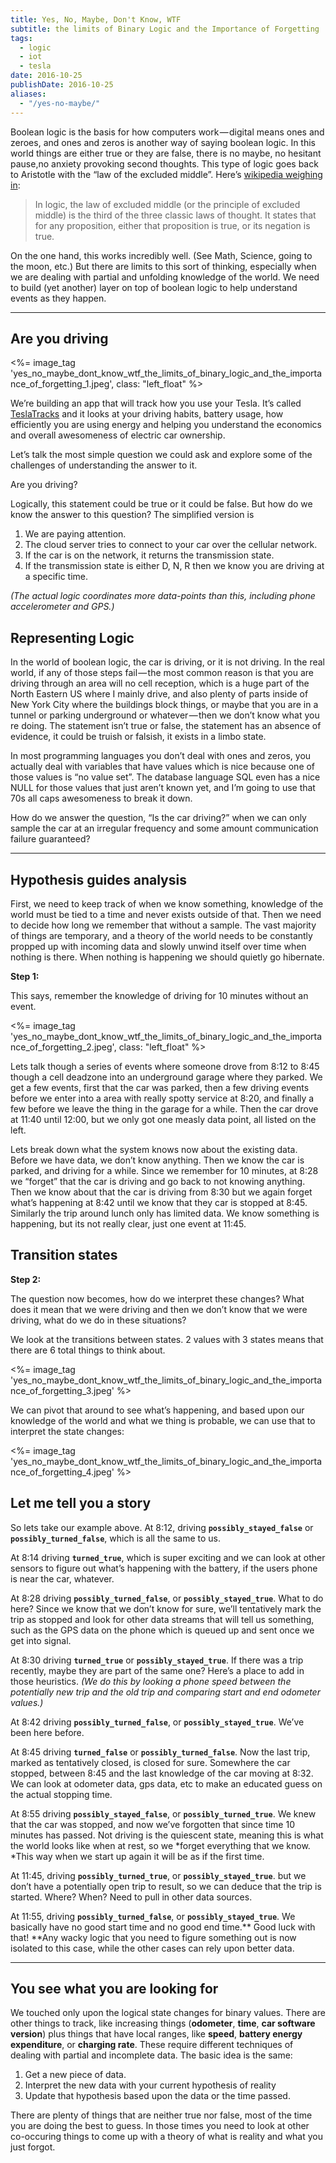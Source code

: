 ```yaml
---
title: Yes, No, Maybe, Don't Know, WTF
subtitle: the limits of Binary Logic and the Importance of Forgetting
tags:
  - logic
  - iot
  - tesla
date: 2016-10-25
publishDate: 2016-10-25
aliases:
  - "/yes-no-maybe/"
---
```


Boolean logic is the basis for how computers work — digital means ones and zeroes, and ones and zeros is another way of saying boolean logic. In this world things are either true or they are false, there is no maybe, no hesitant pause,no anxiety provoking second thoughts. This type of logic goes back to Aristotle with the “law of the excluded middle”. Here’s [wikipedia weighing in](https://en.wikipedia.org/wiki/Law_of_excluded_middle):

> In logic, the law of excluded middle (or the principle of excluded middle) is the third of the three classic laws of thought. It states that for any proposition, either that proposition is true, or its negation is true.

On the one hand, this works incredibly well. (See Math, Science, going to the moon, etc.) But there are limits to this sort of thinking, especially when we are dealing with partial and unfolding knowledge of the world. We need to build (yet another) layer on top of boolean logic to help understand events as they happen.

* * *

## Are you driving

<%= image_tag 'yes_no_maybe_dont_know_wtf_the_limits_of_binary_logic_and_the_importance_of_forgetting_1.jpeg', class: "left_float" %>

We’re building an app that will track how you use your Tesla. It’s called [TeslaTracks](http://teslatracks.happyfuncorp.com/ "") and it looks at your driving habits, battery usage, how efficiently you are using energy and helping you understand the economics and overall awesomeness of electric car ownership.

Let’s talk the most simple question we could ask and explore some of the challenges of understanding the answer to it.

Are you driving?

Logically, this statement could be true or it could be false. But how do we know the answer to this question? The simplified version is

1. We are paying attention.
2. The cloud server tries to connect to your car over the cellular network.
3. If the car is on the network, it returns the transmission state.
4. If the transmission state is either D, N, R then we know you are driving at a specific time.

*(The actual logic coordinates more data-points than this, including phone accelerometer and GPS.)*

## Representing Logic

In the world of boolean logic, the car is driving, or it is not driving. In the real world, if any of those steps fail — the most common reason is that you are driving through an area will no cell reception, which is a huge part of the North Eastern US where I mainly drive, and also plenty of parts inside of New York City where the buildings block things, or maybe that you are in a tunnel or parking underground or whatever — then we don’t know what you re doing. The statement isn’t true or false, the statement has an absence of evidence, it could be truish or falsish, it exists in a limbo state.

In most programming languages you don’t deal with ones and zeros, you actually deal with variables that have values which is nice because one of those values is “no value set”. The database language SQL even has a nice NULL for those values that just aren’t known yet, and I’m going to use that 70s all caps awesomeness to break it down.

How do we answer the question, “Is the car driving?” when we can only sample the car at an irregular frequency and some amount communication failure guaranteed?

* * *

## Hypothesis guides analysis

First, we need to keep track of when we know something, knowledge of the world must be tied to a time and never exists outside of that. Then we need to decide how long we remember that without a sample. The vast majority of things are temporary, and a theory of the world needs to be constantly propped up with incoming data and slowly unwind itself over time when nothing is there. When nothing is happening we should quietly go hibernate.

**Step 1:**

This says, remember the knowledge of driving for 10 minutes without an event.

<%= image_tag 'yes_no_maybe_dont_know_wtf_the_limits_of_binary_logic_and_the_importance_of_forgetting_2.jpeg', class: "left_float" %>

Lets talk though a series of events where someone drove from 8:12 to 8:45 though a cell deadzone into an underground garage where they parked. We get a few events, first that the car was parked, then a few driving events before we enter into a area with really spotty service at 8:20, and finally a few before we leave the thing in the garage for a while. Then the car drove at 11:40 until 12:00, but we only got one measly data point, all listed on the left.

Lets break down what the system knows now about the existing data. Before we have data, we don’t know anything. Then we know the car is parked, and driving for a while. Since we remember for 10 minutes, at 8:28 we “forget” that the car is driving and go back to not knowing anything. Then we know about that the car is driving from 8:30 but we again forget what’s happening at 8:42 until we know that they car is stopped at 8:45. Similarly the trip around lunch only has limited data. We know something is happening, but its not really clear, just one event at 11:45.


## Transition states

**Step 2:**

The question now becomes, how do we interpret these changes? What does it mean that we were driving and then we don’t know that we were driving, what do we do in these situations?

We look at the transitions between states. 2 values with 3 states means that there are 6 total things to think about.

<%= image_tag 'yes_no_maybe_dont_know_wtf_the_limits_of_binary_logic_and_the_importance_of_forgetting_3.jpeg' %>

We can pivot that around to see what’s happening, and based upon our knowledge of the world and what we thing is probable, we can use that to interpret the state changes:

<%= image_tag 'yes_no_maybe_dont_know_wtf_the_limits_of_binary_logic_and_the_importance_of_forgetting_4.jpeg' %>

## Let me tell you a story

So lets take our example above. At 8:12, driving **`possibly_stayed_false`** or **`possibly_turned_false`**, which is all the same to us.

At 8:14 driving **`turned_true`**, which is super exciting and we can look at other sensors to figure out what’s happening with the battery, if the users phone is near the car, whatever.

At 8:28 driving **`possibly_turned_false`**, or **`possibly_stayed_true`**. What to do here? Since we know that we don’t know for sure, we’ll tentatively mark the trip as stopped and look for other data streams that will tell us something, such as the GPS data on the phone which is queued up and sent once we get into signal.

At 8:30 driving **`turned_true`** or **`possibly_stayed_true`**. If there was a trip recently, maybe they are part of the same one? Here’s a place to add in those heuristics. *(We do this by looking a phone speed between the potentially new trip and the old trip and comparing start and end odometer values.)*

At 8:42 driving **`possibly_turned_false`**, or **`possibly_stayed_true`**. We’ve been here before.

At 8:45 driving **`turned_false`** or **`possibly_turned_false`**. Now the last trip, marked as tentatively closed, is closed for sure. Somewhere the car stopped, between 8:45 and the last knowledge of the car moving at 8:32. We can look at odometer data, gps data, etc to make an educated guess on the actual stopping time.

At 8:55 driving **`possibly_stayed_false`**, or **`possibly_turned_true`**. We knew that the car was stopped, and now we’ve forgotten that since time 10 minutes has passed. Not driving is the quiescent state, meaning this is what the world looks like when at rest, so we *forget everything that we know. *This way when we start up again it will be as if the first time.

At 11:45, driving **`possibly_turned_true`**, or **`possibly_stayed_true`**. but we don’t have a potentially open trip to result, so we can deduce that the trip is started. Where? When? Need to pull in other data sources.

At 11:55, driving **`possibly_turned_false`**, or **`possibly_stayed_true`**. We basically have no good start time and no good end time.** Good luck with that! **Any wacky logic that you need to figure something out is now isolated to this case, while the other cases can rely upon better data.

* * *

## You see what you are looking for

We touched only upon the logical state changes for binary values. There are other things to track, like increasing things (**odometer**, **time**, **car software version**) plus things that have local ranges, like **speed**, **battery energy expenditure**, or **charging rate**. These require different techniques of dealing with partial and incomplete data. The basic idea is the same:

1. Get a new piece of data.
2. Interpret the new data with your current hypothesis of reality
3. Update that hypothesis based upon the data or the time passed.

There are plenty of things that are neither true nor false, most of the time you are doing the best to guess. In those times you need to look at other co-occuring things to come up with a theory of what is reality and what you just forgot.
